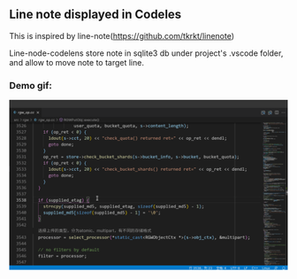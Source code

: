 ## Line note displayed in Codeles

This is inspired by line-note(https://github.com/tkrkt/linenote)

Line-node-codelens store note in sqlite3 db under project's .vscode folder, and allow to move note to target line.

### Demo gif:
![Demo](demo.gif)
